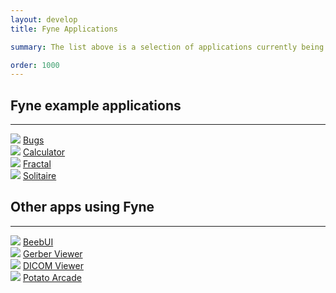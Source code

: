 ```yaml
---
layout: develop
title: Fyne Applications

summary: The list above is a selection of applications currently being built using the Fyne toolkit. If you know of another appliation that should be added please get in touch so we can include it on this list.

order: 1000
---
```


## Fyne example applications

---

<div class="app_thumbnails">
  <div class="app_thumbnail">
    <img src="https://github.com/fyne-io/examples/blob/develop/img/bugs.png?raw=true" />
    <a href="https://github.com/fyne-io/examples/">Bugs</a>
  </div>

  <div class="app_thumbnail">
    <img src="https://github.com/fyne-io/examples/blob/develop/img/calc-dark.png?raw=true" />
    <a href="https://github.com/fyne-io/examples/">Calculator</a>
  </div>

  <div class="app_thumbnail">
    <img src="https://github.com/fyne-io/examples/blob/develop/img/fractal.png?raw=true" />
    <a href="https://github.com/fyne-io/examples/">Fractal</a>
  </div>

  <div class="app_thumbnail">
    <img src="https://github.com/fyne-io/examples/blob/develop/img/solitaire.png?raw=true" />
    <a href="https://github.com/fyne-io/examples/">Solitaire</a>
  </div>
</div>
<div style="clear: both"></div>


## Other apps using Fyne

---

<div class="app_thumbnails">
  <div class="app_thumbnail">
    <img src="https://github.com/andydotxyz/beebui/blob/master/beebui.png?raw=true" />
    <a href="https://github.com/andydotxyz/beebui">BeebUI</a>
  </div>

  <div class="app_thumbnail">
    <img src="https://github.com/gmlewis/go-gerber/blob/master/examples/hex-bifilar-coil/hex-bifilar-coil-layers.gif?raw=true" />
    <a href="https://github.com/gmlewis/go-gerber/">Gerber Viewer</a>
  </div>

  <div class="app_thumbnail">
    <img src="https://github.com/andydotxyz/dicomgraphics/blob/master/screenshot.png?raw=true" />
    <a href="https://github.com/andydotxyz/dicomgraphics/">DICOM Viewer</a>
  </div>

  <div class="app_thumbnail">
    <img src="https://github.com/potato-arcade/p64/blob/master/pong.gif?raw=true" />
    <a href="https://github.com/potato-arcade/p64">Potato Arcade</a>
  </div>
</div>
<div style="clear: both"></div>

